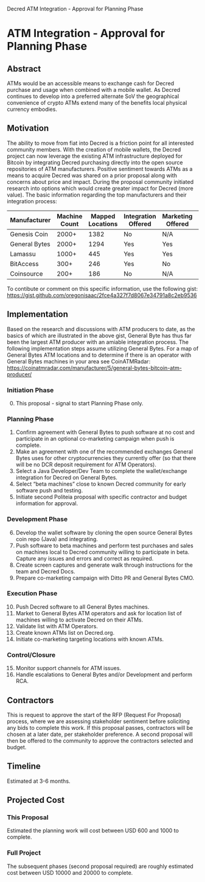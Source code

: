 Decred ATM Integration - Approval for Planning Phase
# ATM Integration - Approval for Planning Phase
## Abstract
ATMs would be an accessible means to exchange cash for Decred purchase and usage when combined with a mobile wallet.  As Decred continues to develop into a preferred alternate SoV the geographical convenience of crypto ATMs extend many of the benefits local physical currency embodies.

## Motivation
The ability to move from fiat into Decred is a friction point for all interested community members.  With the creation of mobile wallets, the Decred project can now leverage the existing ATM infrastructure deployed for Bitcoin by integrating Decred purchasing directly into the open source repositories of ATM manufacturers.
Positive sentiment towards ATMs as a means to acquire Decred was shared on a prior proposal along with concerns about price and impact.  During the proposal community initiated research into options which would create greater impact for Decred (more value).
The basic information regarding the top manufacturers and their integration process:

Manufacturer  | Machine Count | Mapped Locations | Integration Offered | Marketing Offered | Deployment Type | Development Type | Repo Location
 ---          | ---           | ---              | ---                 | ---               | ---             | ---              | ---
Genesis Coin  | 2000+         | 1382             | No                  | N/A               | N/A             | Unknown          | N/A
General Bytes | 2000+         | 1294             | Yes                 | Yes               | Push            | Open Source      | https://github.com/GENERALBYTESCOM
Lamassu       | 1000+         | 445              | Yes                 | Yes               | Pull            | Open Source      | https://github.com/lamassu
BitAccess     | 300+          | 246              | Yes                 | No                | TBD             | Open Source      | https://github.com/bitaccess
Coinsource    | 200+          | 186              | No                  | N/A               | N/A             | Unknown          | N/A

To contibute or comment on this specific information, use the following gist:
https://gist.github.com/oregonisaac/2fce4a327f7d8067e34791a8c2eb9536

## Implementation
Based on the research and discussions with ATM producers to date, as the basics of which are illustrated in the above gist, General Byte has thus far been the largest ATM producer with an amiable integration process.  The following implementation steps assume utilizing General Bytes.  For a map of General Bytes ATM locations and to determine if there is an operator with General Bytes machines in your area see CoinATMRadar: https://coinatmradar.com/manufacturer/5/general-bytes-bitcoin-atm-producer/

### Initiation Phase
0. This proposal - signal to start Planning Phase only.
### Planning Phase
1. Confirm agreement with General Bytes to push software at no cost and participate in an optional co-marketing campaign when push is complete.
2. Make an agreement with one of the recommended exchanges General Bytes uses for other cryptocurrencies they currently offer (so that there will be no DCR deposit requirement for ATM Operators).
3. Select a Java Developer/Dev Team to complete the wallet/exchange integration for Decred on General Bytes.  
4. Select “beta machines” close to known Decred community for early software push and testing.
5. Initiate second Politeia proposal with specific contractor and budget information for approval.
### Development Phase
6. Develop the wallet software by cloning the open source General Bytes coin repo (Java) and integrating.
7. Push software to beta machines and perform test purchases and sales on machines local to Decred community willing to participate in beta.  Capture any issues and errors and correct as required.
8. Create screen captures and generate walk through instructions for the team and Decred Docs.
9. Prepare co-marketing campaign with Ditto PR and General Bytes CMO.
### Execution Phase
10. Push Decred software to all General Bytes machines.
11. Market to General Bytes ATM operators and ask for location list of machines willing to activate Decred on their ATMs.
12. Validate list with ATM Operators.
13. Create known ATMs list on Decred.org.
14. Initiate co-marketing targeting locations with known ATMs.
### Control/Closure
15. Monitor support channels for ATM issues.
16. Handle escalations to General Bytes and/or Development and perform RCA.

## Contractors
This is request to approve the start of the RFP (Request For Proposal) process, where we are assessing stakeholder sentiment before soliciting any bids to complete this work. If this proposal passes, contractors will be chosen at a later date, per stakeholder preference.  A second proposal will then be offered to the community to approve the contractors selected and budget.

## Timeline
Estimated at 3-6 months.

## Projected Cost
### This Proposal
Estimated the planning work will cost between USD 600 and 1000 to complete.
### Full Project
The subsequent phases (second proposal required) are roughly estimated cost between USD 10000 and 20000 to complete.